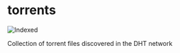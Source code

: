 torrents 
========
![Indexed](https://img.shields.io/badge/indexed-190222-blue)

Collection of torrent files discovered in the DHT network
